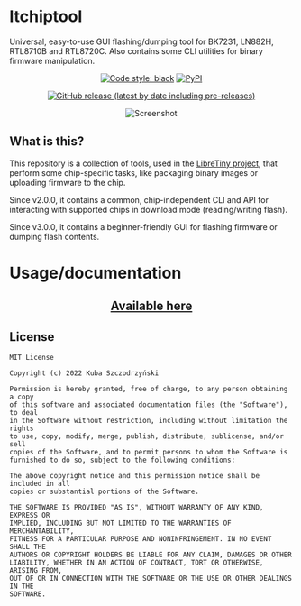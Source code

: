 # ltchiptool

Universal, easy-to-use GUI flashing/dumping tool for BK7231, LN882H, RTL8710B and RTL8720C. Also contains some CLI utilities for binary firmware manipulation.

<div align="center">

[![Code style: black](https://img.shields.io/badge/code%20style-black-000000.svg)](https://github.com/psf/black)
[![PyPI](https://img.shields.io/pypi/v/ltchiptool)](https://pypi.org/project/ltchiptool/)

[![GitHub release (latest by date including pre-releases)](https://img.shields.io/github/v/release/libretiny-eu/ltchiptool?include_prereleases&label=GUI%20release)](https://github.com/libretiny-eu/ltchiptool/releases/latest)

![Screenshot](.github/screenshot.png)
</div>

## What is this?

This repository is a collection of tools, used in the [LibreTiny project](https://github.com/kuba2k2/libretiny), that perform some chip-specific tasks, like packaging binary images or uploading firmware to the chip.

Since v2.0.0, it contains a common, chip-independent CLI and API for interacting with supported chips in download mode (reading/writing flash).

Since v3.0.0, it contains a beginner-friendly GUI for flashing firmware or dumping flash contents.

# Usage/documentation
<div style="text-align: center">

## [Available here](https://docs.libretiny.eu/docs/flashing/tools/ltchiptool/)
</div>

## License

```
MIT License

Copyright (c) 2022 Kuba Szczodrzyński

Permission is hereby granted, free of charge, to any person obtaining a copy
of this software and associated documentation files (the "Software"), to deal
in the Software without restriction, including without limitation the rights
to use, copy, modify, merge, publish, distribute, sublicense, and/or sell
copies of the Software, and to permit persons to whom the Software is
furnished to do so, subject to the following conditions:

The above copyright notice and this permission notice shall be included in all
copies or substantial portions of the Software.

THE SOFTWARE IS PROVIDED "AS IS", WITHOUT WARRANTY OF ANY KIND, EXPRESS OR
IMPLIED, INCLUDING BUT NOT LIMITED TO THE WARRANTIES OF MERCHANTABILITY,
FITNESS FOR A PARTICULAR PURPOSE AND NONINFRINGEMENT. IN NO EVENT SHALL THE
AUTHORS OR COPYRIGHT HOLDERS BE LIABLE FOR ANY CLAIM, DAMAGES OR OTHER
LIABILITY, WHETHER IN AN ACTION OF CONTRACT, TORT OR OTHERWISE, ARISING FROM,
OUT OF OR IN CONNECTION WITH THE SOFTWARE OR THE USE OR OTHER DEALINGS IN THE
SOFTWARE.

```
